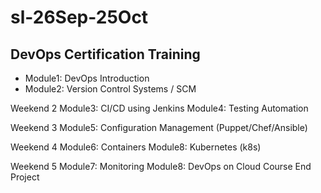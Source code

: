 # sl-26Sep-25Oct
## DevOps Certification Training

 - Module1: DevOps Introduction
 - Module2: Version Control Systems / SCM

Weekend 2
Module3: CI/CD using Jenkins
Module4: Testing Automation

Weekend 3
Module5: Configuration Management (Puppet/Chef/Ansible)

Weekend 4
Module6: Containers
Module8: Kubernetes (k8s)
 
Weekend 5
Module7: Monitoring
Module8: DevOps on Cloud
Course End Project

